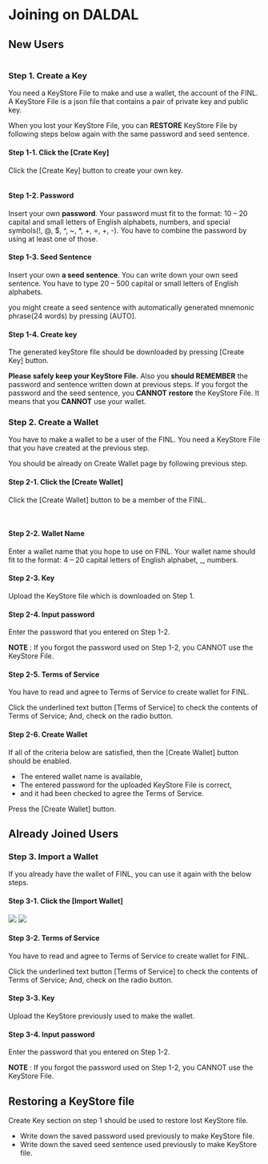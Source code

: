 # Joining on DALDAL

## New Users

<figure><img src="../../../../.gitbook/assets/image (5).png" alt=""><figcaption></figcaption></figure>

### Step 1. Create a Key

You need a KeyStore File to make and use a wallet, the account of the FINL. A KeyStore File is a json file that contains a pair of private key and public key.&#x20;

When you lost your KeyStore File, you can **RESTORE** KeyStore File by following steps below again with the same password and seed sentence.

#### Step 1-1. Click the \[Crate Key]

Click the \[Create Key] button to create your own key.

<figure><img src="../../../../.gitbook/assets/image (4) (2).png" alt=""><figcaption></figcaption></figure>

#### Step 1-2. Password

Insert your own **password**. Your password must fit to the format: 10 – 20 capital and small letters of English alphabets, numbers, and special symbols(!, @, $, ^, \~, \*, +, =, +, -). You have to combine the password by using at least one of those.

#### Step 1-3. Seed Sentence

Insert your own **a seed sentence**. You can write down your own seed sentence. You have to type 20 – 500 capital or small letters of English alphabets.

you might create a seed sentence with automatically generated mnemonic phrase(24 words) by pressing \[AUTO].

#### Step 1-4. Create key

The generated keyStore file should be downloaded by pressing \[Create Key] button.&#x20;

**Please safely keep your KeyStore File.** Also you **should REMEMBER** the password and sentence written down at previous steps. If you forgot the password and the seed sentence, you **CANNOT** **restore** the KeyStore File. It means that you **CANNOT** use your wallet.

### Step 2. Create a Wallet

You have to make a wallet to be a user of the FINL. You need a KeyStore File that you have created at the previous step.

You should be already on Create Wallet page by following previous step.

#### Step 2-1. Click the \[Create Wallet]

Click the \[Create Wallet] button to be a member of the FINL.

<img src="../../../../.gitbook/assets/image (3) (2).png" alt="" data-size="original">  <img src="../../../../.gitbook/assets/image (1) (1).png" alt="" data-size="original">

#### Step 2-2. Wallet Name

Enter a wallet name that you hope to use on FINL. Your wallet name should fit to the format: 4 – 20 capital letters of English alphabet, \_, numbers.

#### Step 2-3. Key

Upload the KeyStore file which is downloaded on Step 1.

#### Step 2-4. Input password

Enter the password that you entered on Step 1-2.

**NOTE** : If you forgot the password used on Step 1-2, you CANNOT use the KeyStore File.

#### Step 2-5. Terms of Service

You have to read and agree to Terms of Service to create wallet for FINL.&#x20;

Click the underlined text button \[Terms of Service] to check the contents of Terms of Service; And, check on the radio button.

#### Step 2-6. Create Wallet

If all of the criteria below are satisfied, then the \[Create Wallet] button should be enabled.

* The entered wallet name is available,&#x20;
* The entered password for the uploaded KeyStore File is correct,&#x20;
* and it had been checked to agree the Terms of Service.

Press the \[Create Wallet] button.



## Already Joined Users

### Step 3. Import a Wallet

If you already have the wallet of FINL, you can use it again with the below steps.

#### Step 3-1. Click the \[Import Wallet]

![](<../../../../.gitbook/assets/image (8) (1).png>)   ![](<../../../../.gitbook/assets/image (6).png>)

#### Step 3-2. Terms of Service

You have to read and agree to Terms of Service to create wallet for FINL.&#x20;

Click the underlined text button \[Terms of Service] to check the contents of Terms of Service; And, check on the radio button.

#### Step 3-3. Key

Upload the KeyStore previously used to make the wallet.

#### Step 3-4. Input password

Enter the password that you entered on Step 1-2.

**NOTE** : If you forgot the password used on Step 1-2, you CANNOT use the KeyStore File.



## Restoring a KeyStore file

Create Key section on step 1 should be used to restore lost KeyStore file.

* Write down the saved password used previously to make KeyStore file.
* Write down the saved seed sentence used previously to make KeyStore file.&#x20;

